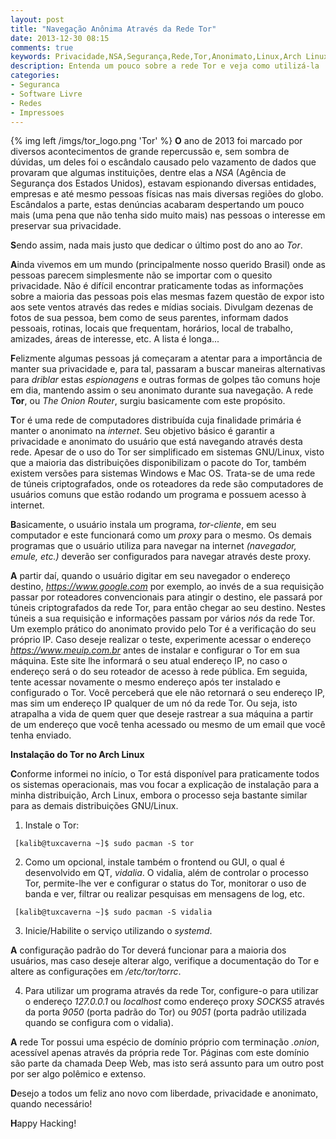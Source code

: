 ```yaml
---
layout: post
title: "Navegação Anônima Através da Rede Tor"
date: 2013-12-30 08:15
comments: true
keywords: Privacidade,NSA,Segurança,Rede,Tor,Anonimato,Linux,Arch Linux,Criptografia
description: Entenda um pouco sobre a rede Tor e veja como utilizá-la
categories:
- Seguranca
- Software Livre
- Redes
- Impressoes
---
```

{% img left /imgs/tor_logo.png 'Tor' %}
**O** ano de 2013 foi marcado por diversos acontecimentos de grande repercussão e, sem sombra de dúvidas, um deles foi o escândalo causado pelo vazamento de dados que provaram que algumas instituições, dentre elas a *NSA* (Agência de Segurança dos Estados Unidos), estavam espionando diversas entidades, empresas e até mesmo pessoas físicas nas mais diversas regiões do globo. Escândalos a parte, estas denúncias acabaram despertando um pouco mais (uma pena que não tenha sido muito mais) nas pessoas o interesse em preservar sua privacidade.

**S**endo assim, nada mais justo que dedicar o último post do ano ao *Tor*.

**A**inda vivemos em um mundo (principalmente nosso querido Brasil) onde as pessoas parecem simplesmente não se importar com o quesito privacidade. Não é difícil encontrar praticamente todas as informações sobre a maioria das pessoas pois elas mesmas fazem questão de expor isto aos sete ventos através das redes e mídias sociais. Divulgam dezenas de fotos de sua pessoa, bem como de seus parentes, informam dados pessoais, rotinas, locais que frequentam, horários, local de trabalho, amizades, áreas de interesse, etc. A lista é longa...

**F**elizmente algumas pessoas já começaram a atentar para a importância de manter sua privacidade e, para tal, passaram a buscar maneiras alternativas para *driblar* estas *espionagens* e outras formas de golpes tão comuns hoje em dia, mantendo assim o seu anonimato durante sua navegação. A rede **Tor**, ou *The Onion Router*, surgiu basicamente com este propósito.

**T**or é uma rede de computadores distribuída cuja finalidade primária é manter o anonimato na *internet*. Seu objetivo básico é garantir a privacidade e anonimato do usuário que está navegando através desta rede. Apesar de o uso do Tor ser simplificado em sistemas GNU/Linux, visto que a maioria das distribuições disponibilizam o pacote do Tor, também existem versões para sistemas Windows e Mac OS. Trata-se de uma rede de túneis criptografados, onde os roteadores da rede são computadores de usuários comuns que estão rodando um programa e possuem acesso à internet.

**B**asicamente, o usuário instala um programa, *tor-cliente*, em seu computador e este funcionará como um *proxy* para o mesmo. Os demais programas que o usuário utiliza para navegar na internet *(navegador, emule, etc.)* deverão ser configurados para navegar através deste proxy.

**A** partir daí, quando o usuário digitar em seu navegador o endereço destino, *https://www.google.com* por exemplo, ao invés de a sua requisição passar por roteadores convencionais para atingir o destino, ele passará por túneis criptografados da rede Tor, para então chegar ao seu destino. Nestes túneis a sua requisição e informações passam por vários *nós* da rede Tor. Um exemplo prático do anonimato provido pelo Tor é a verificação do seu próprio IP. Caso deseje realizar o teste, experimente acessar o endereço *https://www.meuip.com.br* antes de instalar e configurar o Tor em sua máquina. Este site lhe informará o seu atual endereço IP, no caso o endereço será o do seu roteador de acesso à rede pública. Em seguida, tente acessar novamente o mesmo endereço após ter instalado e configurado o Tor. Você perceberá que ele não retornará o seu endereço IP, mas sim um endereço IP qualquer de um nó da rede Tor. Ou seja, isto atrapalha a vida de quem quer que deseje rastrear a sua máquina a partir de um endereço que você tenha acessado ou mesmo de um email que você tenha enviado.

**Instalação do Tor no Arch Linux**

**C**onforme informei no início, o Tor está disponível para praticamente todos os sistemas operacionais, mas vou focar a explicação de instalação para a minha distribuição, Arch Linux, embora o processo seja bastante similar para as demais distribuições GNU/Linux.

1. Instale o Tor:

```
 [kalib@tuxcaverna ~]$ sudo pacman -S tor
```

2. Como um opcional, instale também o frontend ou GUI, o qual é desenvolvido em QT, *vidalia*. O vidalia, além de controlar o processo Tor, permite-lhe ver e configurar o status do Tor, monitorar o uso de banda e ver, filtrar ou realizar pesquisas em mensagens de log, etc.

```
 [kalib@tuxcaverna ~]$ sudo pacman -S vidalia
```

3. Inicie/Habilite o serviço utilizando o *systemd*.

**A** configuração padrão do Tor deverá funcionar para a maioria dos usuários, mas caso deseje alterar algo, verifique a documentação do Tor e altere as configurações em */etc/tor/torrc*.

4. Para utilizar um programa através da rede Tor, configure-o para utilizar o endereço *127.0.0.1* ou *localhost* como endereço proxy *SOCKS5* através da porta *9050* (porta padrão do Tor) ou *9051* (porta padrão utilizada quando se configura com o vidalia).

**A** rede Tor possui uma espécio de domínio próprio com terminação *.onion*, acessível apenas através da própria rede Tor. Páginas com este domínio são parte da chamada Deep Web, mas isto será assunto para um outro post por ser algo polêmico e extenso.

**D**esejo a todos um feliz ano novo com liberdade, privacidade e anonimato, quando necessário!

**H**appy Hacking!